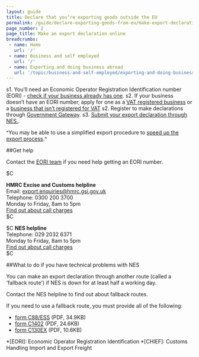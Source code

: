 ```yaml
---
layout: guide
title: Declare that you’re exporting goods outside the EU
permalink: /guide/declare-exporting-goods-from-eu/make-export-declaration-online.html
page_number: 2
page_title: Make an export declaration online
breadcrumbs:
 - name: Home
   url: '/'
 - name: Business and self employed
   url: '/'
 - name: Exporting and doing business abroad
   url: '/topic/business-and-self-employed/exporting-and-doing-business-abroad.html'   
---
```


s1. You'll need an Economic Operator Registration Identification number (EORI) - [check if your business already has one](http://ec.europa.eu/taxation_customs/dds2/eos/eori_validation.jsp?Lang=en). 
s2. If your business doesn’t have an EORI number, apply for one as a [VAT registered business](https://online.hmrc.gov.uk/shortforms/form/EORIVAT) or a [business that isn’t registered for VAT](https://online.hmrc.gov.uk/shortforms/form/EORINonVATExport)
s2. Register to make declarations through [Government Gateway](http://www.gateway.gov.uk/).
s3. [Submit your export declaration through NES.](https://secure.hmce.gov.uk/ecom/login/index.html).

^You may be able to use a simplified export procedure to [speed up the export process](/link).^

##Get help

Contact the [EORI team](https://online.hmrc.gov.uk/shortforms/form/EORIContact) if you need help getting an EORI number.

$C 

**HMRC Excise and Customs helpline**  
Email: <export.enquiries@hmrc.gsi.gov.uk>    
Telephone: 0300 200 3700   
Monday to Friday, 8am to 5pm      
[Find out about call charges](/call-charges)      
$C 

$C 
**NES helpline**  
Telephone: 029 2032 6371   
Monday to Friday, 8am to 5pm      
[Find out about call charges](/call-charges)     
$C  

##What to do if you have technical problems with NES

You can make an export declaration through another route (called a 'fallback route') if NES is down for at least half a working day. 

Contact the NES helpline to find out about fallback routes.

If you need to use a fallback route, you must provide all of the following:

- [form C88/ESS](/government/uploads/system/uploads/attachment_data/file/386159/c88-ess.pdf) (PDF, 34.9KB)    
- [form C1402](/government/uploads/system/uploads/attachment_data/file/374217/c1402f.pdf) (PDF, 24.6KB)
- [form C130EX](/government/uploads/system/uploads/attachment_data/file/374206/c130ex.pdf) (PDF, 10.6KB) 

*[EORI]: Economic Operator Registration Identification 
*[CHIEF]: Customs Handling Import and Export Freight
